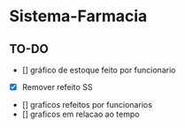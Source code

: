 # Sistema-Farmacia

## TO-DO
 - [] gráfico de estoque feito por funcionario
 - [x] Remover refeito SS
 - [] graficos refeitos por funcionarios
 - [] graficos em relacao ao tempo